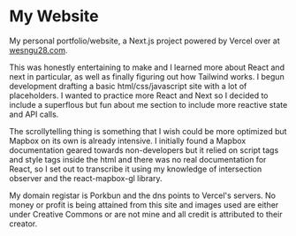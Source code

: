 # My Website

My personal portfolio/website, a Next.js project powered by Vercel over at [wesngu28.com](https://wesngu28.com). 

This was honestly entertaining to make and I learned more about React and next in particular, as well as finally figuring out how Tailwind works. I begun development drafting a basic html/css/javascript site with a lot of placeholders. I wanted to practice more React and Next so I decided to include a superflous but fun about me section to include more reactive state and API calls. 

The scrollytelling thing is something that I wish could be more optimized but Mapbox on its own is already intensive. I initially found a Mapbox documentation geared towards non-developers but it relied on script tags and style tags inside the html and there was no real documentation for React, so I set out to transcribe it using my knowledge of intersection observer and the react-mapbox-gl library.

My domain registar is Porkbun and the dns points to Vercel's servers. No money or profit is being attained from this site and images used are either under Creative Commons or are not mine and all credit is attributed to their creator.
